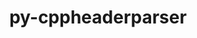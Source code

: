 ---
title: "py-cppheaderparser"
layout: cache
categories: [package, develop]
meta: {"versions": ["2.7.4"], "compilers": ["gcc@=11.1.0", "gcc@=11.3.0", "gcc@=11.4.0"], "oss": ["ubuntu20.04", "ubuntu22.04"], "platforms": ["linux"], "targets": ["x86_64_v3"], "stacks": ["e4s", "gpu-tests", "ml-linux-x86_64-rocm", "root"], "num_specs": 45, "num_specs_by_stack": {"root": 45, "gpu-tests": 7, "e4s": 14, "ml-linux-x86_64-rocm": 24}}
spec_details: [{"hash": "h5yzw2kt3pkjfb6htlgevvtdmder66bp", "compiler": "gcc@=11.1.0", "versions": ["2.7.4"], "os": "ubuntu20.04", "platform": "linux", "target": "x86_64_v3", "variants": ["build_system=python_pip"], "stacks": ["root", "gpu-tests"], "size": "-", "tarball": "https://binaries.spack.io/develop/build_cache/linux-ubuntu20.04-x86_64_v3/gcc-11.1.0/py-cppheaderparser-2.7.4/linux-ubuntu20.04-x86_64_v3-gcc-11.1.0-py-cppheaderparser-2.7.4-h5yzw2kt3pkjfb6htlgevvtdmder66bp.spack"}, {"hash": "iccn7qmifhq4ammhh3vn4pa5nsvh65vu", "compiler": "gcc@=11.1.0", "versions": ["2.7.4"], "os": "ubuntu20.04", "platform": "linux", "target": "x86_64_v3", "variants": ["build_system=python_pip"], "stacks": ["root", "gpu-tests"], "size": "-", "tarball": "https://binaries.spack.io/develop/build_cache/linux-ubuntu20.04-x86_64_v3/gcc-11.1.0/py-cppheaderparser-2.7.4/linux-ubuntu20.04-x86_64_v3-gcc-11.1.0-py-cppheaderparser-2.7.4-iccn7qmifhq4ammhh3vn4pa5nsvh65vu.spack"}, {"hash": "z7fw6rwsnlehr2u7tawrs2jdrag6twz2", "compiler": "gcc@=11.1.0", "versions": ["2.7.4"], "os": "ubuntu20.04", "platform": "linux", "target": "x86_64_v3", "variants": ["build_system=python_pip"], "stacks": ["root", "gpu-tests"], "size": "-", "tarball": "https://binaries.spack.io/develop/build_cache/linux-ubuntu20.04-x86_64_v3/gcc-11.1.0/py-cppheaderparser-2.7.4/linux-ubuntu20.04-x86_64_v3-gcc-11.1.0-py-cppheaderparser-2.7.4-z7fw6rwsnlehr2u7tawrs2jdrag6twz2.spack"}, {"hash": "padh47bqdruo4gqhzsyli34kmemy5cbb", "compiler": "gcc@=11.1.0", "versions": ["2.7.4"], "os": "ubuntu20.04", "platform": "linux", "target": "x86_64_v3", "variants": ["build_system=python_pip"], "stacks": ["root", "gpu-tests"], "size": "-", "tarball": "https://binaries.spack.io/develop/build_cache/linux-ubuntu20.04-x86_64_v3/gcc-11.1.0/py-cppheaderparser-2.7.4/linux-ubuntu20.04-x86_64_v3-gcc-11.1.0-py-cppheaderparser-2.7.4-padh47bqdruo4gqhzsyli34kmemy5cbb.spack"}, {"hash": "c74oklzmx5ovmsa7vaujlrkf2n5kayva", "compiler": "gcc@=11.1.0", "versions": ["2.7.4"], "os": "ubuntu20.04", "platform": "linux", "target": "x86_64_v3", "variants": ["build_system=python_pip"], "stacks": ["root", "gpu-tests"], "size": "-", "tarball": "https://binaries.spack.io/develop/build_cache/linux-ubuntu20.04-x86_64_v3/gcc-11.1.0/py-cppheaderparser-2.7.4/linux-ubuntu20.04-x86_64_v3-gcc-11.1.0-py-cppheaderparser-2.7.4-c74oklzmx5ovmsa7vaujlrkf2n5kayva.spack"}, {"hash": "235wmheipgvj5ich3abk5z7bi4qexaja", "compiler": "gcc@=11.1.0", "versions": ["2.7.4"], "os": "ubuntu20.04", "platform": "linux", "target": "x86_64_v3", "variants": ["build_system=python_pip"], "stacks": ["root", "gpu-tests"], "size": "-", "tarball": "https://binaries.spack.io/develop/build_cache/linux-ubuntu20.04-x86_64_v3/gcc-11.1.0/py-cppheaderparser-2.7.4/linux-ubuntu20.04-x86_64_v3-gcc-11.1.0-py-cppheaderparser-2.7.4-235wmheipgvj5ich3abk5z7bi4qexaja.spack"}, {"hash": "fqfxm3cv7jkc67trnhqfrjobnn7grzq6", "compiler": "gcc@=11.1.0", "versions": ["2.7.4"], "os": "ubuntu20.04", "platform": "linux", "target": "x86_64_v3", "variants": ["build_system=python_pip"], "stacks": ["root", "gpu-tests"], "size": "-", "tarball": "https://binaries.spack.io/develop/build_cache/linux-ubuntu20.04-x86_64_v3/gcc-11.1.0/py-cppheaderparser-2.7.4/linux-ubuntu20.04-x86_64_v3-gcc-11.1.0-py-cppheaderparser-2.7.4-fqfxm3cv7jkc67trnhqfrjobnn7grzq6.spack"}, {"hash": "ym43jamg6opyx4e3bb7456govbo3ab2g", "compiler": "gcc@=11.4.0", "versions": ["2.7.4"], "os": "ubuntu20.04", "platform": "linux", "target": "x86_64_v3", "variants": ["build_system=python_pip"], "stacks": ["root", "e4s"], "size": "-", "tarball": "https://binaries.spack.io/develop/build_cache/linux-ubuntu20.04-x86_64_v3/gcc-11.4.0/py-cppheaderparser-2.7.4/linux-ubuntu20.04-x86_64_v3-gcc-11.4.0-py-cppheaderparser-2.7.4-ym43jamg6opyx4e3bb7456govbo3ab2g.spack"}, {"hash": "54s5eebbg4puopul6p634654irdytn6e", "compiler": "gcc@=11.4.0", "versions": ["2.7.4"], "os": "ubuntu20.04", "platform": "linux", "target": "x86_64_v3", "variants": ["build_system=python_pip"], "stacks": ["root", "e4s"], "size": "-", "tarball": "https://binaries.spack.io/develop/build_cache/linux-ubuntu20.04-x86_64_v3/gcc-11.4.0/py-cppheaderparser-2.7.4/linux-ubuntu20.04-x86_64_v3-gcc-11.4.0-py-cppheaderparser-2.7.4-54s5eebbg4puopul6p634654irdytn6e.spack"}, {"hash": "or7sewsk7wz5iu6f4gjm2yoeykvxdvj5", "compiler": "gcc@=11.4.0", "versions": ["2.7.4"], "os": "ubuntu20.04", "platform": "linux", "target": "x86_64_v3", "variants": ["build_system=python_pip"], "stacks": ["root", "e4s"], "size": "-", "tarball": "https://binaries.spack.io/develop/build_cache/linux-ubuntu20.04-x86_64_v3/gcc-11.4.0/py-cppheaderparser-2.7.4/linux-ubuntu20.04-x86_64_v3-gcc-11.4.0-py-cppheaderparser-2.7.4-or7sewsk7wz5iu6f4gjm2yoeykvxdvj5.spack"}, {"hash": "xk5izpk5yu5eifynp3lkiunjqrm3kgju", "compiler": "gcc@=11.4.0", "versions": ["2.7.4"], "os": "ubuntu20.04", "platform": "linux", "target": "x86_64_v3", "variants": ["build_system=python_pip"], "stacks": ["root", "e4s"], "size": "-", "tarball": "https://binaries.spack.io/develop/build_cache/linux-ubuntu20.04-x86_64_v3/gcc-11.4.0/py-cppheaderparser-2.7.4/linux-ubuntu20.04-x86_64_v3-gcc-11.4.0-py-cppheaderparser-2.7.4-xk5izpk5yu5eifynp3lkiunjqrm3kgju.spack"}, {"hash": "johc53z6vz3sxaot6bmbp4k6xwnmkv2e", "compiler": "gcc@=11.4.0", "versions": ["2.7.4"], "os": "ubuntu20.04", "platform": "linux", "target": "x86_64_v3", "variants": ["build_system=python_pip"], "stacks": ["root", "e4s"], "size": "-", "tarball": "https://binaries.spack.io/develop/build_cache/linux-ubuntu20.04-x86_64_v3/gcc-11.4.0/py-cppheaderparser-2.7.4/linux-ubuntu20.04-x86_64_v3-gcc-11.4.0-py-cppheaderparser-2.7.4-johc53z6vz3sxaot6bmbp4k6xwnmkv2e.spack"}, {"hash": "3wj4xx6h5l4ff425lbejx67gxhhwlol4", "compiler": "gcc@=11.4.0", "versions": ["2.7.4"], "os": "ubuntu20.04", "platform": "linux", "target": "x86_64_v3", "variants": ["build_system=python_pip"], "stacks": ["root", "e4s"], "size": "-", "tarball": "https://binaries.spack.io/develop/build_cache/linux-ubuntu20.04-x86_64_v3/gcc-11.4.0/py-cppheaderparser-2.7.4/linux-ubuntu20.04-x86_64_v3-gcc-11.4.0-py-cppheaderparser-2.7.4-3wj4xx6h5l4ff425lbejx67gxhhwlol4.spack"}, {"hash": "qkdsprsrvwf6pyripcglp4zthqeauh7u", "compiler": "gcc@=11.4.0", "versions": ["2.7.4"], "os": "ubuntu20.04", "platform": "linux", "target": "x86_64_v3", "variants": ["build_system=python_pip"], "stacks": ["root", "e4s"], "size": "-", "tarball": "https://binaries.spack.io/develop/build_cache/linux-ubuntu20.04-x86_64_v3/gcc-11.4.0/py-cppheaderparser-2.7.4/linux-ubuntu20.04-x86_64_v3-gcc-11.4.0-py-cppheaderparser-2.7.4-qkdsprsrvwf6pyripcglp4zthqeauh7u.spack"}, {"hash": "pspt226xz6mgyi67jmpi43ysvpxsvcfs", "compiler": "gcc@=11.4.0", "versions": ["2.7.4"], "os": "ubuntu20.04", "platform": "linux", "target": "x86_64_v3", "variants": ["build_system=python_pip"], "stacks": ["root", "e4s"], "size": "-", "tarball": "https://binaries.spack.io/develop/build_cache/linux-ubuntu20.04-x86_64_v3/gcc-11.4.0/py-cppheaderparser-2.7.4/linux-ubuntu20.04-x86_64_v3-gcc-11.4.0-py-cppheaderparser-2.7.4-pspt226xz6mgyi67jmpi43ysvpxsvcfs.spack"}, {"hash": "acflolng4ph4rw7izlt7hq3lcpmozyku", "compiler": "gcc@=11.4.0", "versions": ["2.7.4"], "os": "ubuntu20.04", "platform": "linux", "target": "x86_64_v3", "variants": ["build_system=python_pip"], "stacks": ["root", "e4s"], "size": "-", "tarball": "https://binaries.spack.io/develop/build_cache/linux-ubuntu20.04-x86_64_v3/gcc-11.4.0/py-cppheaderparser-2.7.4/linux-ubuntu20.04-x86_64_v3-gcc-11.4.0-py-cppheaderparser-2.7.4-acflolng4ph4rw7izlt7hq3lcpmozyku.spack"}, {"hash": "7wov2icu5aczqxe6eg6frdhwpptexpiv", "compiler": "gcc@=11.4.0", "versions": ["2.7.4"], "os": "ubuntu20.04", "platform": "linux", "target": "x86_64_v3", "variants": ["build_system=python_pip"], "stacks": ["root", "e4s"], "size": "-", "tarball": "https://binaries.spack.io/develop/build_cache/linux-ubuntu20.04-x86_64_v3/gcc-11.4.0/py-cppheaderparser-2.7.4/linux-ubuntu20.04-x86_64_v3-gcc-11.4.0-py-cppheaderparser-2.7.4-7wov2icu5aczqxe6eg6frdhwpptexpiv.spack"}, {"hash": "bhqrttdgkf7y6qbkekuukgvvtqb2dq2j", "compiler": "gcc@=11.4.0", "versions": ["2.7.4"], "os": "ubuntu20.04", "platform": "linux", "target": "x86_64_v3", "variants": ["build_system=python_pip"], "stacks": ["root", "e4s"], "size": "-", "tarball": "https://binaries.spack.io/develop/build_cache/linux-ubuntu20.04-x86_64_v3/gcc-11.4.0/py-cppheaderparser-2.7.4/linux-ubuntu20.04-x86_64_v3-gcc-11.4.0-py-cppheaderparser-2.7.4-bhqrttdgkf7y6qbkekuukgvvtqb2dq2j.spack"}, {"hash": "4n6dingiyywuialkmzeksviwyc7lhvkc", "compiler": "gcc@=11.4.0", "versions": ["2.7.4"], "os": "ubuntu20.04", "platform": "linux", "target": "x86_64_v3", "variants": ["build_system=python_pip"], "stacks": ["root", "e4s"], "size": "-", "tarball": "https://binaries.spack.io/develop/build_cache/linux-ubuntu20.04-x86_64_v3/gcc-11.4.0/py-cppheaderparser-2.7.4/linux-ubuntu20.04-x86_64_v3-gcc-11.4.0-py-cppheaderparser-2.7.4-4n6dingiyywuialkmzeksviwyc7lhvkc.spack"}, {"hash": "g5qm5gvv2xzjisb6phtujt4p3ebsbkth", "compiler": "gcc@=11.4.0", "versions": ["2.7.4"], "os": "ubuntu20.04", "platform": "linux", "target": "x86_64_v3", "variants": ["build_system=python_pip"], "stacks": ["root", "e4s"], "size": "-", "tarball": "https://binaries.spack.io/develop/build_cache/linux-ubuntu20.04-x86_64_v3/gcc-11.4.0/py-cppheaderparser-2.7.4/linux-ubuntu20.04-x86_64_v3-gcc-11.4.0-py-cppheaderparser-2.7.4-g5qm5gvv2xzjisb6phtujt4p3ebsbkth.spack"}, {"hash": "5wsernwyrmhitidu3cxespgak3kbxjfj", "compiler": "gcc@=11.4.0", "versions": ["2.7.4"], "os": "ubuntu20.04", "platform": "linux", "target": "x86_64_v3", "variants": ["build_system=python_pip"], "stacks": ["root", "e4s"], "size": "-", "tarball": "https://binaries.spack.io/develop/build_cache/linux-ubuntu20.04-x86_64_v3/gcc-11.4.0/py-cppheaderparser-2.7.4/linux-ubuntu20.04-x86_64_v3-gcc-11.4.0-py-cppheaderparser-2.7.4-5wsernwyrmhitidu3cxespgak3kbxjfj.spack"}, {"hash": "ma6bub2cwfpqg47zab4nmkdh5ruzj7pv", "compiler": "gcc@=11.3.0", "versions": ["2.7.4"], "os": "ubuntu22.04", "platform": "linux", "target": "x86_64_v3", "variants": ["build_system=python_pip"], "stacks": ["root", "ml-linux-x86_64-rocm"], "size": "-", "tarball": "https://binaries.spack.io/develop/build_cache/linux-ubuntu22.04-x86_64_v3/gcc-11.3.0/py-cppheaderparser-2.7.4/linux-ubuntu22.04-x86_64_v3-gcc-11.3.0-py-cppheaderparser-2.7.4-ma6bub2cwfpqg47zab4nmkdh5ruzj7pv.spack"}, {"hash": "t46xzod4pkyot6rrk4byrnsdcffxqjui", "compiler": "gcc@=11.3.0", "versions": ["2.7.4"], "os": "ubuntu22.04", "platform": "linux", "target": "x86_64_v3", "variants": ["build_system=python_pip"], "stacks": ["root", "ml-linux-x86_64-rocm"], "size": "-", "tarball": "https://binaries.spack.io/develop/build_cache/linux-ubuntu22.04-x86_64_v3/gcc-11.3.0/py-cppheaderparser-2.7.4/linux-ubuntu22.04-x86_64_v3-gcc-11.3.0-py-cppheaderparser-2.7.4-t46xzod4pkyot6rrk4byrnsdcffxqjui.spack"}, {"hash": "weqc3si6qaevty6wpp6yqrurceripgju", "compiler": "gcc@=11.3.0", "versions": ["2.7.4"], "os": "ubuntu22.04", "platform": "linux", "target": "x86_64_v3", "variants": ["build_system=python_pip"], "stacks": ["root", "ml-linux-x86_64-rocm"], "size": "-", "tarball": "https://binaries.spack.io/develop/build_cache/linux-ubuntu22.04-x86_64_v3/gcc-11.3.0/py-cppheaderparser-2.7.4/linux-ubuntu22.04-x86_64_v3-gcc-11.3.0-py-cppheaderparser-2.7.4-weqc3si6qaevty6wpp6yqrurceripgju.spack"}, {"hash": "rt64whc3trtsnb7wgu2i5xubshpecfgk", "compiler": "gcc@=11.3.0", "versions": ["2.7.4"], "os": "ubuntu22.04", "platform": "linux", "target": "x86_64_v3", "variants": ["build_system=python_pip"], "stacks": ["root", "ml-linux-x86_64-rocm"], "size": "-", "tarball": "https://binaries.spack.io/develop/build_cache/linux-ubuntu22.04-x86_64_v3/gcc-11.3.0/py-cppheaderparser-2.7.4/linux-ubuntu22.04-x86_64_v3-gcc-11.3.0-py-cppheaderparser-2.7.4-rt64whc3trtsnb7wgu2i5xubshpecfgk.spack"}, {"hash": "n5mdx7jpi6disbr7na7rulhokol4vafw", "compiler": "gcc@=11.3.0", "versions": ["2.7.4"], "os": "ubuntu22.04", "platform": "linux", "target": "x86_64_v3", "variants": ["build_system=python_pip"], "stacks": ["root", "ml-linux-x86_64-rocm"], "size": "-", "tarball": "https://binaries.spack.io/develop/build_cache/linux-ubuntu22.04-x86_64_v3/gcc-11.3.0/py-cppheaderparser-2.7.4/linux-ubuntu22.04-x86_64_v3-gcc-11.3.0-py-cppheaderparser-2.7.4-n5mdx7jpi6disbr7na7rulhokol4vafw.spack"}, {"hash": "pkff5jgsqzkh73b4vifplhxelpay4i7k", "compiler": "gcc@=11.3.0", "versions": ["2.7.4"], "os": "ubuntu22.04", "platform": "linux", "target": "x86_64_v3", "variants": ["build_system=python_pip"], "stacks": ["root", "ml-linux-x86_64-rocm"], "size": "-", "tarball": "https://binaries.spack.io/develop/build_cache/linux-ubuntu22.04-x86_64_v3/gcc-11.3.0/py-cppheaderparser-2.7.4/linux-ubuntu22.04-x86_64_v3-gcc-11.3.0-py-cppheaderparser-2.7.4-pkff5jgsqzkh73b4vifplhxelpay4i7k.spack"}, {"hash": "uknhym5ae4tm3tpyrby7xmjrlp6wqvx3", "compiler": "gcc@=11.3.0", "versions": ["2.7.4"], "os": "ubuntu22.04", "platform": "linux", "target": "x86_64_v3", "variants": ["build_system=python_pip"], "stacks": ["root", "ml-linux-x86_64-rocm"], "size": "-", "tarball": "https://binaries.spack.io/develop/build_cache/linux-ubuntu22.04-x86_64_v3/gcc-11.3.0/py-cppheaderparser-2.7.4/linux-ubuntu22.04-x86_64_v3-gcc-11.3.0-py-cppheaderparser-2.7.4-uknhym5ae4tm3tpyrby7xmjrlp6wqvx3.spack"}, {"hash": "4a74t3qx7xi7d4lttkxahpaz5yv73w6g", "compiler": "gcc@=11.3.0", "versions": ["2.7.4"], "os": "ubuntu22.04", "platform": "linux", "target": "x86_64_v3", "variants": ["build_system=python_pip"], "stacks": ["root", "ml-linux-x86_64-rocm"], "size": "-", "tarball": "https://binaries.spack.io/develop/build_cache/linux-ubuntu22.04-x86_64_v3/gcc-11.3.0/py-cppheaderparser-2.7.4/linux-ubuntu22.04-x86_64_v3-gcc-11.3.0-py-cppheaderparser-2.7.4-4a74t3qx7xi7d4lttkxahpaz5yv73w6g.spack"}, {"hash": "5qnjgz5g56gd23oxeec67ifverv73u27", "compiler": "gcc@=11.3.0", "versions": ["2.7.4"], "os": "ubuntu22.04", "platform": "linux", "target": "x86_64_v3", "variants": ["build_system=python_pip"], "stacks": ["root", "ml-linux-x86_64-rocm"], "size": "-", "tarball": "https://binaries.spack.io/develop/build_cache/linux-ubuntu22.04-x86_64_v3/gcc-11.3.0/py-cppheaderparser-2.7.4/linux-ubuntu22.04-x86_64_v3-gcc-11.3.0-py-cppheaderparser-2.7.4-5qnjgz5g56gd23oxeec67ifverv73u27.spack"}, {"hash": "x23rpgkcghpqrqcpdif72gbvsacy53yg", "compiler": "gcc@=11.3.0", "versions": ["2.7.4"], "os": "ubuntu22.04", "platform": "linux", "target": "x86_64_v3", "variants": ["build_system=python_pip"], "stacks": ["root", "ml-linux-x86_64-rocm"], "size": "-", "tarball": "https://binaries.spack.io/develop/build_cache/linux-ubuntu22.04-x86_64_v3/gcc-11.3.0/py-cppheaderparser-2.7.4/linux-ubuntu22.04-x86_64_v3-gcc-11.3.0-py-cppheaderparser-2.7.4-x23rpgkcghpqrqcpdif72gbvsacy53yg.spack"}, {"hash": "uj7wdm32x7k6z4ry7n2rudzjmqbbdv7t", "compiler": "gcc@=11.3.0", "versions": ["2.7.4"], "os": "ubuntu22.04", "platform": "linux", "target": "x86_64_v3", "variants": ["build_system=python_pip"], "stacks": ["root", "ml-linux-x86_64-rocm"], "size": "-", "tarball": "https://binaries.spack.io/develop/build_cache/linux-ubuntu22.04-x86_64_v3/gcc-11.3.0/py-cppheaderparser-2.7.4/linux-ubuntu22.04-x86_64_v3-gcc-11.3.0-py-cppheaderparser-2.7.4-uj7wdm32x7k6z4ry7n2rudzjmqbbdv7t.spack"}, {"hash": "hcyur66d7w5gs3xcp64qanjxf2e4faj2", "compiler": "gcc@=11.3.0", "versions": ["2.7.4"], "os": "ubuntu22.04", "platform": "linux", "target": "x86_64_v3", "variants": ["build_system=python_pip"], "stacks": ["root", "ml-linux-x86_64-rocm"], "size": "-", "tarball": "https://binaries.spack.io/develop/build_cache/linux-ubuntu22.04-x86_64_v3/gcc-11.3.0/py-cppheaderparser-2.7.4/linux-ubuntu22.04-x86_64_v3-gcc-11.3.0-py-cppheaderparser-2.7.4-hcyur66d7w5gs3xcp64qanjxf2e4faj2.spack"}, {"hash": "asnoclqqb6foawn7nntad422dpwnr4jg", "compiler": "gcc@=11.3.0", "versions": ["2.7.4"], "os": "ubuntu22.04", "platform": "linux", "target": "x86_64_v3", "variants": ["build_system=python_pip"], "stacks": ["root", "ml-linux-x86_64-rocm"], "size": "-", "tarball": "https://binaries.spack.io/develop/build_cache/linux-ubuntu22.04-x86_64_v3/gcc-11.3.0/py-cppheaderparser-2.7.4/linux-ubuntu22.04-x86_64_v3-gcc-11.3.0-py-cppheaderparser-2.7.4-asnoclqqb6foawn7nntad422dpwnr4jg.spack"}, {"hash": "4ynzv3yphezu5hm7o75jrtxjw6n7xn3q", "compiler": "gcc@=11.3.0", "versions": ["2.7.4"], "os": "ubuntu22.04", "platform": "linux", "target": "x86_64_v3", "variants": ["build_system=python_pip"], "stacks": ["root", "ml-linux-x86_64-rocm"], "size": "-", "tarball": "https://binaries.spack.io/develop/build_cache/linux-ubuntu22.04-x86_64_v3/gcc-11.3.0/py-cppheaderparser-2.7.4/linux-ubuntu22.04-x86_64_v3-gcc-11.3.0-py-cppheaderparser-2.7.4-4ynzv3yphezu5hm7o75jrtxjw6n7xn3q.spack"}, {"hash": "6valk3tpdf65v4kivubbunug4wkgzult", "compiler": "gcc@=11.3.0", "versions": ["2.7.4"], "os": "ubuntu22.04", "platform": "linux", "target": "x86_64_v3", "variants": ["build_system=python_pip"], "stacks": ["root", "ml-linux-x86_64-rocm"], "size": "-", "tarball": "https://binaries.spack.io/develop/build_cache/linux-ubuntu22.04-x86_64_v3/gcc-11.3.0/py-cppheaderparser-2.7.4/linux-ubuntu22.04-x86_64_v3-gcc-11.3.0-py-cppheaderparser-2.7.4-6valk3tpdf65v4kivubbunug4wkgzult.spack"}, {"hash": "fieoeqjvsmcigucele3q2fp6s4s3xga2", "compiler": "gcc@=11.3.0", "versions": ["2.7.4"], "os": "ubuntu22.04", "platform": "linux", "target": "x86_64_v3", "variants": ["build_system=python_pip"], "stacks": ["root", "ml-linux-x86_64-rocm"], "size": "-", "tarball": "https://binaries.spack.io/develop/build_cache/linux-ubuntu22.04-x86_64_v3/gcc-11.3.0/py-cppheaderparser-2.7.4/linux-ubuntu22.04-x86_64_v3-gcc-11.3.0-py-cppheaderparser-2.7.4-fieoeqjvsmcigucele3q2fp6s4s3xga2.spack"}, {"hash": "zlpmxfz6igy3oav3n5vw2uqf4gahs5ed", "compiler": "gcc@=11.3.0", "versions": ["2.7.4"], "os": "ubuntu22.04", "platform": "linux", "target": "x86_64_v3", "variants": ["build_system=python_pip"], "stacks": ["root", "ml-linux-x86_64-rocm"], "size": "-", "tarball": "https://binaries.spack.io/develop/build_cache/linux-ubuntu22.04-x86_64_v3/gcc-11.3.0/py-cppheaderparser-2.7.4/linux-ubuntu22.04-x86_64_v3-gcc-11.3.0-py-cppheaderparser-2.7.4-zlpmxfz6igy3oav3n5vw2uqf4gahs5ed.spack"}, {"hash": "bzri2uea5nrs7bpfyvlx3c3uy2i2t74l", "compiler": "gcc@=11.3.0", "versions": ["2.7.4"], "os": "ubuntu22.04", "platform": "linux", "target": "x86_64_v3", "variants": ["build_system=python_pip"], "stacks": ["root", "ml-linux-x86_64-rocm"], "size": "-", "tarball": "https://binaries.spack.io/develop/build_cache/linux-ubuntu22.04-x86_64_v3/gcc-11.3.0/py-cppheaderparser-2.7.4/linux-ubuntu22.04-x86_64_v3-gcc-11.3.0-py-cppheaderparser-2.7.4-bzri2uea5nrs7bpfyvlx3c3uy2i2t74l.spack"}, {"hash": "fv7ynnernwsniudpoiij23y3ua74akit", "compiler": "gcc@=11.3.0", "versions": ["2.7.4"], "os": "ubuntu22.04", "platform": "linux", "target": "x86_64_v3", "variants": ["build_system=python_pip"], "stacks": ["root", "ml-linux-x86_64-rocm"], "size": "-", "tarball": "https://binaries.spack.io/develop/build_cache/linux-ubuntu22.04-x86_64_v3/gcc-11.3.0/py-cppheaderparser-2.7.4/linux-ubuntu22.04-x86_64_v3-gcc-11.3.0-py-cppheaderparser-2.7.4-fv7ynnernwsniudpoiij23y3ua74akit.spack"}, {"hash": "3heif5q6ax5uejdlisbf7a5tzvosgyl4", "compiler": "gcc@=11.3.0", "versions": ["2.7.4"], "os": "ubuntu22.04", "platform": "linux", "target": "x86_64_v3", "variants": ["build_system=python_pip"], "stacks": ["root", "ml-linux-x86_64-rocm"], "size": "-", "tarball": "https://binaries.spack.io/develop/build_cache/linux-ubuntu22.04-x86_64_v3/gcc-11.3.0/py-cppheaderparser-2.7.4/linux-ubuntu22.04-x86_64_v3-gcc-11.3.0-py-cppheaderparser-2.7.4-3heif5q6ax5uejdlisbf7a5tzvosgyl4.spack"}, {"hash": "u2duelr6c6dgm7kchrjq6x57ggcjzoel", "compiler": "gcc@=11.3.0", "versions": ["2.7.4"], "os": "ubuntu22.04", "platform": "linux", "target": "x86_64_v3", "variants": ["build_system=python_pip"], "stacks": ["root", "ml-linux-x86_64-rocm"], "size": "-", "tarball": "https://binaries.spack.io/develop/build_cache/linux-ubuntu22.04-x86_64_v3/gcc-11.3.0/py-cppheaderparser-2.7.4/linux-ubuntu22.04-x86_64_v3-gcc-11.3.0-py-cppheaderparser-2.7.4-u2duelr6c6dgm7kchrjq6x57ggcjzoel.spack"}, {"hash": "tkric32eentxlkyfsc42bbtpcb2pvmyg", "compiler": "gcc@=11.3.0", "versions": ["2.7.4"], "os": "ubuntu22.04", "platform": "linux", "target": "x86_64_v3", "variants": ["build_system=python_pip"], "stacks": ["root", "ml-linux-x86_64-rocm"], "size": "-", "tarball": "https://binaries.spack.io/develop/build_cache/linux-ubuntu22.04-x86_64_v3/gcc-11.3.0/py-cppheaderparser-2.7.4/linux-ubuntu22.04-x86_64_v3-gcc-11.3.0-py-cppheaderparser-2.7.4-tkric32eentxlkyfsc42bbtpcb2pvmyg.spack"}, {"hash": "gwu3lxsa2vgqer6rwngonqykptlsayjm", "compiler": "gcc@=11.3.0", "versions": ["2.7.4"], "os": "ubuntu22.04", "platform": "linux", "target": "x86_64_v3", "variants": ["build_system=python_pip"], "stacks": ["root", "ml-linux-x86_64-rocm"], "size": "-", "tarball": "https://binaries.spack.io/develop/build_cache/linux-ubuntu22.04-x86_64_v3/gcc-11.3.0/py-cppheaderparser-2.7.4/linux-ubuntu22.04-x86_64_v3-gcc-11.3.0-py-cppheaderparser-2.7.4-gwu3lxsa2vgqer6rwngonqykptlsayjm.spack"}, {"hash": "2o5ujjlap5ggofzdcmeg4lo3jpm56hfb", "compiler": "gcc@=11.3.0", "versions": ["2.7.4"], "os": "ubuntu22.04", "platform": "linux", "target": "x86_64_v3", "variants": ["build_system=python_pip"], "stacks": ["root", "ml-linux-x86_64-rocm"], "size": "-", "tarball": "https://binaries.spack.io/develop/build_cache/linux-ubuntu22.04-x86_64_v3/gcc-11.3.0/py-cppheaderparser-2.7.4/linux-ubuntu22.04-x86_64_v3-gcc-11.3.0-py-cppheaderparser-2.7.4-2o5ujjlap5ggofzdcmeg4lo3jpm56hfb.spack"}]
---
